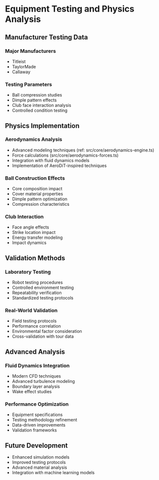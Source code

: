 # Equipment Testing and Physics Analysis

## Manufacturer Testing Data
### Major Manufacturers
- Titleist
- TaylorMade
- Callaway

### Testing Parameters
- Ball compression studies
- Dimple pattern effects
- Club face interaction analysis
- Controlled condition testing

## Physics Implementation
### Aerodynamics Analysis
- Advanced modeling techniques (ref: src/core/aerodynamics-engine.ts)
- Force calculations (src/core/aerodynamics-forces.ts)
- Integration with fluid dynamics models
- Implementation of AeroDiT-inspired techniques

### Ball Construction Effects
- Core composition impact
- Cover material properties
- Dimple pattern optimization
- Compression characteristics

### Club Interaction
- Face angle effects
- Strike location impact
- Energy transfer modeling
- Impact dynamics

## Validation Methods
### Laboratory Testing
- Robot testing procedures
- Controlled environment testing
- Repeatability verification
- Standardized testing protocols

### Real-World Validation
- Field testing protocols
- Performance correlation
- Environmental factor consideration
- Cross-validation with tour data

## Advanced Analysis
### Fluid Dynamics Integration
- Modern CFD techniques
- Advanced turbulence modeling
- Boundary layer analysis
- Wake effect studies

### Performance Optimization
- Equipment specifications
- Testing methodology refinement
- Data-driven improvements
- Validation frameworks

## Future Development
- Enhanced simulation models
- Improved testing protocols
- Advanced material analysis
- Integration with machine learning models
